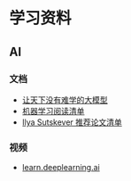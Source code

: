 # 学习资料

## AI

### 文档

- [让天下没有难学的大模型](https://github.com/liguodongiot/llm-action)
- [机器学习阅读清单](https://github.com/elicit/machine-learning-list)
- [llya Sutskever 推荐论文清单](https://arc.net/folder/D0472A20-9C20-4D3F-B145-D2865C0A9FEE)

### 视频

- [learn.deeplearning.ai](https://learn.deeplearning.ai/)
